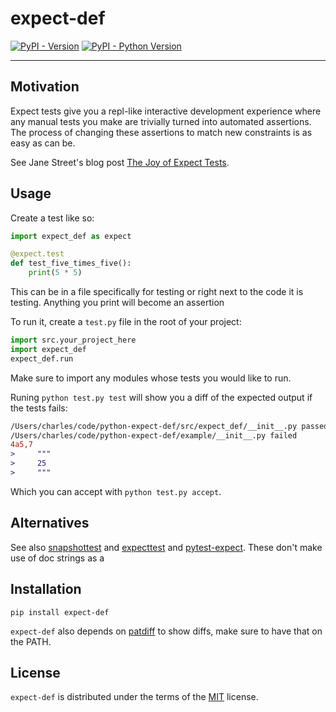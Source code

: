 # expect-def

[![PyPI - Version](https://img.shields.io/pypi/v/expect-def.svg)](https://pypi.org/project/expect-def)
[![PyPI - Python Version](https://img.shields.io/pypi/pyversions/expect-def.svg)](https://pypi.org/project/expect-def)

-----

## Motivation

Expect tests give you a repl-like interactive development experience where any manual tests you make are trivially turned into automated assertions. The process of changing these assertions to match new constraints is as easy as can be.

See Jane Street's blog post [The Joy of Expect Tests](https://blog.janestreet.com/the-joy-of-expect-tests/).

## Usage

Create a test like so:

```python
import expect_def as expect

@expect.test
def test_five_times_five():
    print(5 * 5)
```

This can be in a file specifically for testing or right next to the code it is testing.
Anything you print will become an assertion

To run it, create a `test.py` file in the root of your project:

```python
import src.your_project_here
import expect_def
expect_def.run
```

Make sure to import any modules whose tests you would like to run.


Runing `python test.py test` will show you a diff of the expected output if the tests fails:

```diff
/Users/charles/code/python-expect-def/src/expect_def/__init__.py passed
/Users/charles/code/python-expect-def/example/__init__.py failed
4a5,7
>     """
>     25
>     """
```

Which you can accept with `python test.py accept`.

## Alternatives

See also [snapshottest](https://pypi.org/project/snapshottest/) and [expecttest](https://pypi.org/project/expecttest/) and [pytest-expect](https://pypi.org/project/pytest-expect/). These don't make use of doc strings as a 

## Installation

```console
pip install expect-def
```

`expect-def` also depends on [patdiff](https://github.com/janestreet/patdiff) to show diffs, make sure to have that on the PATH.

## License

`expect-def` is distributed under the terms of the [MIT](https://spdx.org/licenses/MIT.html) license.
